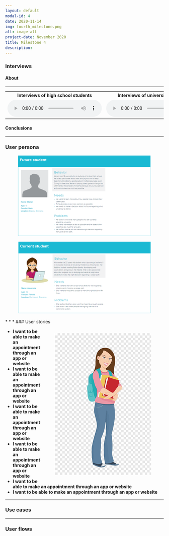 ```yaml
---
layout: default
modal-id: 4
date: 2020-11-14
img: fourth_milestone.png
alt: image-alt
project-date: November 2020
title: Milestone 4
description:  
---
```

### Interviews
#### About

* * *
<table class="w3-table text-center">
  <tbody>
    <tr>
        <th>Interviews of high school students</th>
        <th>Interviews of university students</th>
    </tr>
    <tr>
        <td>
            <audio controls="">
                <source src="img/test.mp4" type="audio/mpeg">
                Your browser does not support the audio tag.
            </audio>
        </td>
        <td>
            <audio controls="">
                <source src="img/test.mp4" type="audio/mpeg">
                Your browser does not support the audio tag.
            </audio>
        </td>
    </tr>
    <!-- <tr>
        <td>
            <audio controls="">
            <source src="resources_audio/parteneri_02.mp3" type="audio/mpeg">
            Your browser does not support the audio tag.
            </audio>
        </td>
        <td>
            <audio controls="">
            <source src="resources_audio/studenti_02.mp3" type="audio/mpeg">
            Your browser does not support the audio tag.
            </audio>
        </td>
    </tr>
    <tr>
        <td>
            <audio controls="">
            <source src="resources_audio/parteneri_03.mp3" type="audio/mpeg">
            Your browser does not support the audio tag.
            </audio>
        </td>
        <td>
            <audio controls="">
            <source src="resources_audio/studenti_03.mp3" type="audio/mpeg">
            Your browser does not support the audio tag.
            </audio>
        </td>
    </tr>
    <tr>
        <td>
        </td>
        <td>
            <audio controls="">
            <source src="resources_audio/studenti_04.mp3" type="audio/mpeg">
            Your browser does not support the audio tag.
            </audio>
        </td>
    </tr> -->
    </tbody>
</table>

#### Conclusions
* * *
### User persona
<div class="row d-flex align-items-center justify-content-center" style="margin:auto;">
	<figure class="figure">
		<img src="img/user_persona_1.PNG" class="figure-img img-fluid rounded">
	</figure>
</div>
<div class="row d-flex align-items-center justify-content-center" style="margin:auto;">
	<figure class="figure">
		<img src="img/user_persona_2.PNG" class="figure-img img-fluid rounded">
	</figure>
</div>
* * *
### User stories

<div class="row">
    <div class="col-md-4" style="padding-left: 0px; padding-right: 0px;">
        <figure class="figure" style="float: right;">
            <img src="img/university-student.png" class="figure-img img-fluid rounded">
        </figure>
    </div>
    <div class="col-md-8" style="padding-right: 0px; padding-left: 0px;">
        <div class="box1 sb6">
            <ul>
                <li>
                    <span style="font-weight:bold;">I want to be able to make an appointment through an app or website</span> 
                </li>
                 <li>
                    <span style="font-weight:bold;">I want to be able to make an appointment through an app or website</span> 
                </li>
                 <li>
                    <span style="font-weight:bold;">I want to be able to make an appointment through an app or website</span> 
                </li>
                 <li>
                    <span style="font-weight:bold;">I want to be able to make an appointment through an app or website</span> 
                </li>
                <li>
                    <span style="font-weight:bold;">I want to be able to make an appointment through an app or website</span> 
                </li>
                 <li>
                    <span style="font-weight:bold;">I want to be able to make an appointment through an app or website</span> 
                </li>
            </ul>
        </div>
    </div>
</div>

* * *
### Use cases
* * *
### User flows